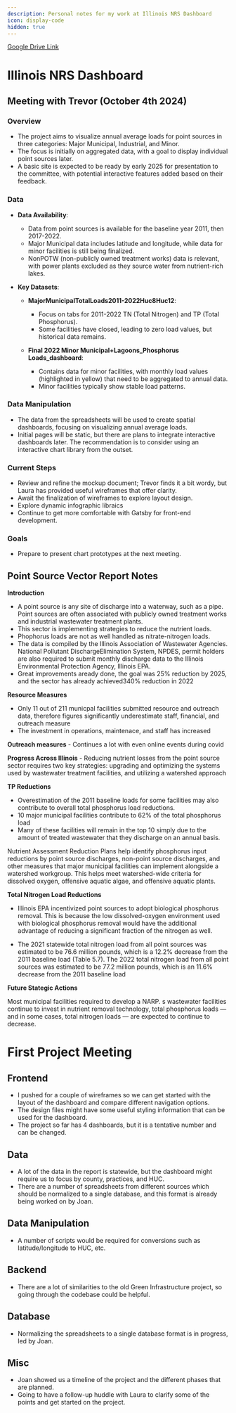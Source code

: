 ```yaml
---
description: Personal notes for my work at Illinois NRS Dashboard
icon: display-code
hidden: true
---
```



[Google Drive Link](https://drive.google.com/drive/u/0/folders/1bvuE5uNpSAmTLUHO_5O-dQbAwHixYaDl)


# Illinois NRS Dashboard

## Meeting with Trevor (October 4th 2024)
### Overview
- The project aims to visualize annual average loads for point sources in three categories: Major Municipal, Industrial, and Minor. 
- The focus is initially on aggregated data, with a goal to display individual point sources later.
- A basic site is expected to be ready by early 2025 for presentation to the committee, with potential interactive features added based on their feedback.

### Data
- **Data Availability**:
  - Data from point sources is available for the baseline year 2011, then 2017-2022.
  - Major Municipal data includes latitude and longitude, while data for minor facilities is still being finalized.
  - NonPOTW (non-publicly owned treatment works) data is relevant, with power plants excluded as they source water from nutrient-rich lakes.

- **Key Datasets**:
  - **MajorMunicipalTotalLoads2011-2022Huc8Huc12**: 
    - Focus on tabs for 2011-2022 TN (Total Nitrogen) and TP (Total Phosphorus).
    - Some facilities have closed, leading to zero load values, but historical data remains.
  
  - **Final 2022 Minor Municipal+Lagoons_Phosphorus Loads_dashboard**:
    - Contains data for minor facilities, with monthly load values (highlighted in yellow) that need to be aggregated to annual data.
    - Minor facilities typically show stable load patterns.

### Data Manipulation
- The data from the spreadsheets will be used to create spatial dashboards, focusing on visualizing annual average loads.
- Initial pages will be static, but there are plans to integrate interactive dashboards later. The recommendation is to consider using an interactive chart library from the outset.

### Current Steps
- Review and refine the mockup document; Trevor finds it a bit wordy, but Laura has provided useful wireframes that offer clarity.
- Await the finalization of wireframes to explore layout design.
- Explore dynamic infographic libraics
- Continue to get more comfortable with Gatsby for front-end development.


### Goals 
- Prepare to present chart prototypes at the next meeting.



## Point Source Vector Report Notes

**Introduction**

- A point source is any site of discharge into a waterway, such as a pipe. Point sources are often associated with publicly owned treatment works and industrial wastewater treatment plants.
- This sector is implementing strategies to reduce the nutrient loads.
- Phophorus loads are not as well handled as nitrate-nitrogen loads.
- The data is compiled by the Illinois Association of Wastewater Agencies. National Pollutant DischargeElimination System, NPDES, permit holders are also required to submit monthly discharge data to the Illinois Environmental Protection Agency, Illinois EPA.
-  Great improvements aready done, the goal was 25% reduction by 2025, and the sector has already achieved340% reduction in 2022

**Resource Measures**
- Only 11 out of 211 municpal facilities submitted resource and outreach data, therefore figures significantly underestimate staff, financial, and outreach measure
- The investment in operations, maintenace, and staff has increased

**Outreach measures** - Continues a lot with even online events during covid

**Progress Across Illinois** - Reducing nutrient losses from the point source sector requires two key strategies: upgrading and optimizing the systems used by wastewater treatment facilities, and utilizing a watershed approach


**TP Reductions**
-  Overestimation of the 2011 baseline loads for some facilities may also contribute to overall total phosphorus load reductions.
- 10 major municipal facilities contribute to 62% of the total phosphorus load
- Many of these facilities will remain in the top 10 simply due to the amount of treated wastewater that they discharge on an annual basis.


Nutrient Assessment Reduction Plans help identify phosphorus input reductions by point source discharges, non-point source discharges, and other measures that major municipal facilities can implement alongside a watershed workgroup. This helps meet watershed-wide criteria for dissolved oxygen, offensive aquatic algae, and offensive aquatic plants.

**Total Nitrogen Load Reductions**

- Illinois EPA incentivized point sources to adopt biological phosphorus removal. This is because the low dissolved-oxygen environment used with biological phosphorus removal would have the additional advantage of reducing a significant fraction of the nitrogen as well.

- The 2021 statewide total nitrogen load from all point sources was estimated to be 76.6 million pounds, which is a 12.2% decrease from the 2011 baseline load (Table 5.7). The 2022 total nitrogen load from all point sources was estimated to be 77.2 million pounds, which is an 11.6% decrease from the 2011 baseline load

**Future Stategic Actions**

Most municipal facilities required to develop a NARP. s wastewater facilities continue to invest in nutrient removal technology, total phosphorus loads — and in some cases, total nitrogen loads — are expected to continue to decrease.

# First Project Meeting

## Frontend
- I pushed for a couple of wireframes so we can get started with the layout of the dashboard and compare different navigation options.
- The design files might have some useful styling information that can be used for the dashboard.
- The project so far has 4 dashboards, but it is a tentative number and can be changed.

## Data
- A lot of the data in the report is statewide, but the dashboard might require us to focus by county, practices, and HUC.
- There are a number of spreadsheets from different sources which should be normalized to a single database, and this format is already being worked on by Joan.

## Data Manipulation
- A number of scripts would be required for conversions such as latitude/longitude to HUC, etc.

## Backend
- There are a lot of similarities to the old Green Infrastructure project, so going through the codebase could be helpful.

## Database
- Normalizing the spreadsheets to a single database format is in progress, led by Joan.

## Misc
- Joan showed us a timeline of the project and the different phases that are planned.
- Going to have a follow-up huddle with Laura to clarify some of the points and get started on the project.
